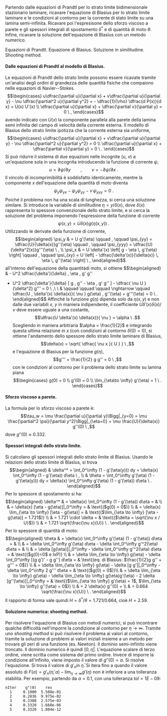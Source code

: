 Partendo dalle equazioni di Prandtl per lo strato limite bidimensionale
stazionario laminare, ricavare l'equazione di Blasius per lo strato
limite laminare e le condizioni al contorno per la corrente di stato
limite su una lamina semi-infinita. Ricavare poi l'espresisone dello
sforzo viscoso a parete e gli spessori integrali di spostamento
$\delta^*$ e di quantità di moto $\theta$. Infine, ricavare la soluzione
dell'equazione di Blasius con un metodo numerico.

Equazioni di Prandtl. Equazione di Blasius. Soluzione in similitudine.
Shooting method.

#### Dalle equazioni di Prandtl al modello di Blasius.

Le equazioni di Prandtl dello strato limite possono essere ricavate
tramite un'analisi degli ordini di grandezza delle quantità fisiche che
compaiono nelle equazioni di Navier--Stokes. $$\begin{cases}
      u\dfrac{\partial u}{\partial x} + v\dfrac{\partial u}{\partial y} - \nu \dfrac{\partial^2 u}{\partial y^2} = - \dfrac{1}{\rho} \dfrac{d P(x)}{d x} = U(x) U'(x) \\
    \dfrac{\partial u}{\partial x} + \dfrac{\partial v}{\partial y} = 0 \ ,
  \end{cases}$$ avendo indicato con $U(x)$ la componente parallela alla
parete della lamina semi infinita del campo di velocità della corrente
esterna. Il modello di Blasius dello strato limite ipotizza che la
corrente esterna sia uniforme, $$\begin{cases}
      u\dfrac{\partial u}{\partial x} + v\dfrac{\partial u}{\partial y} - \nu \dfrac{\partial^2 u}{\partial y^2} = 0 \\
    \dfrac{\partial u}{\partial x} + \dfrac{\partial v}{\partial y} = 0 \ .
  \end{cases}$$ Si può ridurre il sistema di due equazioni nelle
incognite $(u,\ v)$ a un'equazione sola in una incognita introducendo la
funzione di corrente $\psi$,
$$u = \partial \psi / \partial y \qquad , \qquad v = - \partial \psi / \partial x \ .$$
Il vincolo di incomprimibilità è soddisfatto identicamente, mentre la
componente $x$ dell'equazione della quantità di moto diventa
$$\psi_y \psi_{yx} - \psi_x \psi_{yy} - \nu \, \psi_{yyy} = 0 \ .$$
Poiché il problema non ha una scala di lunghezza, si cerca una soluzione
similare. Si introduce la variabile di similitudine
$\eta = y/\delta(x)$, dove $\delta(x)$ rappresenta lo spessore
convenzionale dello strato limite, e si cerca la soluzione del problema
imponendo l'espressione della funzione di corrente
$$\psi(x,y) = U \delta(x) g(\eta(x,y)) \ .$$ Utilizzando le derivate
della funzione di corrente, $$\begin{aligned}
    \psi_y & = U g'(\eta) \qquad , \qquad \psi_{yy} = \dfrac{U}{\delta(x)}g''(\eta) \qquad ,
    \qquad \psi_{yyy} = \dfrac{U}{\delta^2(x)}g'''(\eta) \ ,  \\
    \psi_x & = U \delta'(x) \left[ g - \eta \, g'(\eta) \right]  \qquad , \qquad
    \psi_{xy} = U \left[ - \dfrac{\delta'(x)}{\delta(x)} \, \eta \, g''(\eta) \right] \ ,
\end{aligned}$$ all'interno dell'equazione della quantitàdi moto, si
ottiene $$\begin{aligned}
 & - U^2 \dfrac{\delta'}{\delta} \, \eta \, g'  g'' 
   - U^2 \dfrac{\delta'}{\delta} [ g \, g'' - \eta \, g' g'' ] - \dfrac{ \nu U }{\delta^2} g''' = 0 \ ,\\ \\
 & \qquad \qquad \qquad \rightarrow \qquad
    \dfrac{U \, \delta'(x) \delta(x)}{ \nu } g(\eta) \, g''(\eta) + g'''(\eta) = 0 \ . 
\end{aligned}$$ Affinché la funzione $g(\eta)$ dipenda solo da
$\eta(x,y)$ e non dalle due variabili $x$, $y$ in maniera indipendente,
il coefficiente $U \delta'(x) \delta(x) / \nu$ deve essere uguale a una
costante, $$\dfrac{U \delta'(x) \delta(x)}{ \nu } = \alpha \  .$$
Scegliendo in maniera arbitraria $\alpha = \frac{1}{2}$ e integrando
questa ultima relazione in $x$ (con condizioni al contorno
$\delta(0) = 0$), si ottiene l'andamento dello spessore dello strato
limite laminare di Blasius,
$$\delta(x) = \sqrt{ \dfrac{ \nu x }{ U } } \ ,$$ e l'equazione di
Blasius per la funzione $g(\eta)$, $$g''' + \frac{1}{2} g g'' = 0 \ ,$$
con le condizioni al contorno per il problema dello strato limite su
lamina piana $$\begin{cases}
 g(0) = 0 \\
 g'(0) = 0 \\
 \lim_{\eta\to \infty}
 g'(\eta) = 1 \ .
 \end{cases}$$

#### Sforzo viscoso a parete.

La formula per lo sforzo viscoso a parete è:
$$\tau_w = \mu \frac{\partial u}{\partial y}\Bigg|_{y=0} = \mu \frac{\partial^2 \psi}{\partial y^2}\Bigg|_{\eta=0} =  \mu \frac{U}{\delta(x)} g''(0) \ ,$$
dove $g''(0) \approx 0.332$.

#### Spessori integrali dello strato limite.

Si calcolano gli spessori integrali dello strato limite di Blasius.
Usando le relazioni dello strato limite di Blasius, si trova
$$\begin{aligned}
 & \delta^* = \int_0^\infty (1 - g'(\eta(y))) dy = 
     \delta(x) \int_0^\infty (1 - g'(\eta)) d\eta \ , \\
 & \theta   = \int_0^\infty g'(\eta) (1 - g'(\eta(y))) dy = 
     \delta(x) \int_0^\infty g'(\eta) (1 - g'(\eta)) d\eta \ .
 \end{aligned}$$ Per lo spessore di spostamento si ha: $$\begin{aligned}
  \delta^* & = \delta(x) \int_0^\infty (1 - g'(\eta)) d\eta = 
         & \\
           & = \delta(x) [\eta - g(\eta)]|_0^\infty = 
         & \text{($g(0) = 0$)} \\
           & = \delta(x) \lim_{\eta \to \infty} [\eta - g(\eta)] = 
         & \text{($\lim_{\eta \to \infty} [\eta - g(\eta)] = 1.721$)} \\
           & = 1.721 \cdot \delta = 
         & \text{($\delta = \sqrt{\nu x / U}$)} \\
           & = 1.721 \sqrt{\frac{\nu x}{U}} \ .
 \end{aligned}$$ Per lo spessore di quantità di moto: $$\begin{aligned}
  \theta   & = \delta(x) \int_0^\infty g'(\eta) (1 - g'(\eta)) d\eta = & \\
           & = \delta \int_0^\infty g'(\eta) d\eta 
                - \delta \int_0^\infty g'^2(\eta) d\eta = & \\
           & = \delta [g(\eta)]|_0^\infty 
                - \delta \int_0^\infty g'^2(\eta) d\eta = 
         & \text{($g(0)=0$ e IxP)} \\
           & = \delta \lim_{\eta \to \infty}  g(\eta) 
                - \delta \int_0^\infty [(g g')' - g g''] d\eta = 
         & \text{(eq. di Blasius: $\frac{1}{2}g g'' + g''' = 0$)} \\
           & = \delta \lim_{\eta \to \infty}  g(\eta) 
                - \delta [g g']|_0^\infty 
                - \delta \int_0^\infty 2 g''' d\eta = 
         & \text{($g(0) = 0$)}\\
           & = \delta \lim_{\eta \to \infty}  g(\eta)
                - \delta \lim_{\eta \to \infty}  g(\eta)g'(\eta)
                - 2 \delta [g''(\eta)]|_0^\infty = 
         & \text{($\lim_{\eta \to \infty} g'(\eta) = 1$, 
           $\lim_{\eta \to \infty} g''(\eta) = 0$)} \\
           & = 2 \delta(x) g''(0) = \\
           & = 0.664 \sqrt{\frac{\nu x}{U}} \ .
 \end{aligned}$$ Il rapporto di forma vale quindi
$H = \delta^* / \theta = 1.721 / 0.664$, cioè $H = 2.59$.

#### Soluzione numerica: shooting method.

Per risolvere l'equazione di Blasius con metodi numerici, si può
incontrare qualche difficoltà nell'imporre la condizione al contorno per
$\eta \to \infty$. Tramite uno *shooting method* si può risolvere il
problema ai valori al contorno, tramite la soluzione di problemi ai
valori iniziali insieme a un metodo per trovare gli zeri di una funzione
(es. Newton). Il dominio semi-infinito viene troncato. Il dominio
numerico è quindi $[0,\bar{\eta}]$. L'equazione scalare di terzo ordine,
viene scritta come sistema del primo ordine. Invece di imporre la
condizione all'infinito, viene imposto il valore di $g''(0)=\alpha$. Si
risolve l'equazione. Si trova il valore di $g'_n$in $\bar{\eta}$. Si
itera fino a quando il valore assoluto di
$F(\alpha) = g'_n(\bar{\eta};\alpha) - \lim_{\eta\to \infty} g'(\eta)$
non è inferiore a una tolleranza stabilita. Per esempio, partendo da
$\alpha=0.1$, con una tolleranza $tol = 1E-09$:

    nIter    g"(0)    res 
      1     0.1000  5.508e-01 
      2     0.2836  9.975e-02 
      3     0.3308  2.575e-03 
      4     0.3320  1.660e-06 
      5     0.3320  1.804e-12
